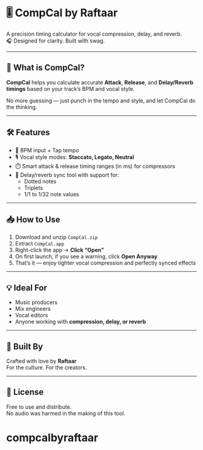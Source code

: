 
# 🎚️ CompCal by Raftaar

A precision timing calculator for vocal compression, delay, and reverb.  
🎧 Designed for clarity. Built with swag.

---

## 🧠 What is CompCal?

**CompCal** helps you calculate accurate **Attack**, **Release**, and **Delay/Reverb timings** based on your track’s BPM and vocal style.

No more guessing — just punch in the tempo and style, and let CompCal do the thinking.

---

## 🛠️ Features

- 🔢 BPM input + Tap tempo
- 🎙️ Vocal style modes: **Staccato, Legato, Neutral**
- ⏱️ Smart attack & release timing ranges (in ms) for compressors
- 🎵 Delay/reverb sync tool with support for:
  - Dotted notes
  - Triplets
  - 1/1 to 1/32 note values

---

## 📥 How to Use

1. Download and unzip `CompCal.zip`
2. Extract `CompCal.app`
3. Right-click the app → **Click “Open”**
4. On first launch, if you see a warning, click **Open Anyway**
5. That’s it — enjoy tighter vocal compression and perfectly synced effects

---

## 💡 Ideal For

- Music producers
- Mix engineers
- Vocal editors
- Anyone working with **compression, delay, or reverb**

---

## 🤝 Built By

Crafted with love by **Raftaar**  
For the culture. For the creators.

---

## 🧢 License

Free to use and distribute.  
No audio was harmed in the making of this tool.
# compcalbyraftaar
